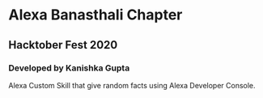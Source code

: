 # Alexa Banasthali Chapter
## Hacktober Fest 2020
### Developed by Kanishka Gupta

Alexa Custom Skill that give random facts using Alexa Developer Console.

